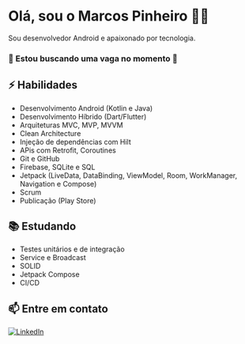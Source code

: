 # Olá, sou o Marcos Pinheiro 👨‍💻

Sou desenvolvedor Android e apaixonado por tecnologia.
### 👀 Estou buscando uma vaga no momento 👀

## ⚡ Habilidades
- Desenvolvimento Android (Kotlin e Java)
- Desenvolvimento Híbrido (Dart/Flutter)
- Arquiteturas MVC, MVP, MVVM
- Clean Architecture
- Injeção de dependências com Hilt
- APis com Retrofit, Coroutines
- Git e GitHub
- Firebase, SQLite e SQL
- Jetpack (LiveData, DataBinding, ViewModel, Room, WorkManager, Navigation e Compose)
- Scrum
- Publicação (Play Store)

## 📚 Estudando
- Testes unitários e de integração
- Service e Broadcast
- SOLID
- Jetpack Compose
- CI/CD

## 📫 Entre em contato
[![LinkedIn](https://img.shields.io/badge/LinkedIn-0077B5?style=for-the-badge&logo=linkedin&logoColor=white)](https://www.linkedin.com/in/pinheiro-marcos/)

